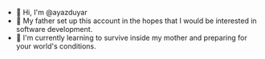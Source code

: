 - 👋 Hi, I'm @ayazduyar
- 👀 My father set up this account in the hopes that I would be interested in software development.
- 🌱 I'm currently learning to survive inside my mother and preparing for your world's conditions.

<!---
ayazduyar/ayazduyar is a ✨ special ✨ repository because its `README.md` (this file) appears on your GitHub profile.
You can click the Preview link to take a look at your changes.
--->
